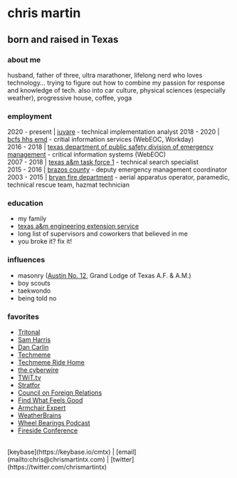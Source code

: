 # chris martin

## born and raised in Texas
### about me
husband, father of three, ultra marathoner, lifelong nerd who loves technology...  trying to figure out how to combine my passion for response and knowledge of tech.  also into car culture, physical sciences (especially weather), progressive house, coffee, yoga

### employment
2020 - present | [juvare](https://www.juvare.com/webeoc/) - technical implementation analyst
2018 - 2020 | [bcfs hhs emd](https://bcfsemd.org/) - critial information services (WebEOC, Workday)<br/>
2016 - 2018 | [texas department of public safety division of emergency management](https://tdem.texas.gov/) - critical information systems (WebEOC)<br/>
2007 - 2018 | [texas a&m task force 1](https://texastaskforce1.org/) - technical search specialist<br/>
2015 - 2016 | [brazos county](http://brazosceoc.org) - deputy emergency management coordinator<br/>
2003 - 2015 | [bryan fire department](https://www.bryantx.gov/fire/) - aerial apparatus operator, paramedic, technical rescue team, hazmat technician

### education
* my family<br/>
* [texas a&m engineering extension service](https://www.teex.org)<br/>
* long list of supervisors and coworkers that believed in me<br/>
* you broke it? fix it!

### influences
* masonry ([Austin No. 12](http://austinlodge12.com), Grand Lodge of Texas A.F. & A.M.)<br/>
* boy scouts<br/>
* taekwondo<br/>
* being told no

### favorites
* [Tritonal](http://tritonalmusic.com)<br/>
* [Sam Harris](https://samharris.org)<br/>
* [Dan Carlin](https://www.dancarlin.com/)<br/>
* [Techmeme](https://techmeme.com)<br/>
* [Techmeme Ride Home](https://news.techmeme.com/180306/podcast)<br/>
* [the cyberwire](https://thecyberwire.com)<br/>
* [TWiT.tv](https://twit.tv)<br/>
* [Stratfor](https://worldview.stratfor.com/)<br/>
* [Council on Foreign Relations](https://www.cfr.org)<br/>
* [Find What Feels Good](https://fwfg.com/)<br/>
* [Armchair Expert](https://armchairexpertpod.com/)<br/>
* [WeatherBrains](https://weatherbrains.com)<br/>
* [Wheel Bearings Podcast](https://wheelbearings.media)<br/>
* [Fireside Conference](https://firesideconf.com)<br/>
<br/>
[keybase](https://keybase.io/cmtx) | [email](mailto:chris@chrismartintx.com) | [twitter](https://twitter.com/chrismartintx)
